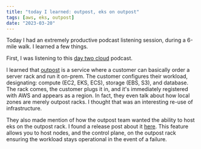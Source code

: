 ```yaml
---
title: "today I learned: outpost, eks on outpost"
tags: [aws, eks, outpost]
date: "2023-03-20"
---
```


Today I had an extremely productive podcast listening session, during a 6-mile walk. I learned a few things.

First, I was listening to this [day two cloud](https://daytwocloud.io/podcast/day-two-cloud-180-understanding-aws-ec2-at-the-edge/) podcast.

I learned that [outpost](https://aws.amazon.com/outposts) is a service where a customer can basically order a server rack and run it on-prem. The customer configures their workload, designating: compute (EC2, EKS, ECS), storage (EBS, S3), and database. The rack comes, the customer plugs it in, and it's immediately registered with AWS and appears as a region. In fact, they even talk about how local zones are merely outpost racks. I thought that was an interesting re-use of infrastructure.

They also made mention of how the outpost team wanted the ability to host eks on the outpost rack. I found a release post about it [here](https://aws.amazon.com/blogs/aws/deploy-your-amazon-eks-clusters-locally-on-aws-outposts). This feature allows you to host nodes, and the control plane, on the outpost rack ensuring the workload stays operational in the event of a failure.

